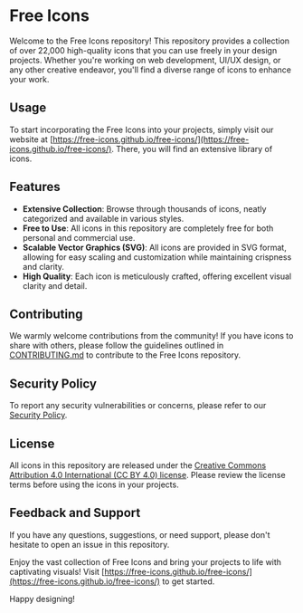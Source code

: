 # Free Icons

Welcome to the Free Icons repository! This repository provides a collection of over 22,000 high-quality icons that you can use freely in your design projects. Whether you're working on web development, UI/UX design, or any other creative endeavor, you'll find a diverse range of icons to enhance your work.

## Usage

To start incorporating the Free Icons into your projects, simply visit our website at [https://free-icons.github.io/free-icons/](https://free-icons.github.io/free-icons/). There, you will find an extensive library of icons.

## Features

- **Extensive Collection**: Browse through thousands of icons, neatly categorized and available in various styles.
- **Free to Use**: All icons in this repository are completely free for both personal and commercial use.
- **Scalable Vector Graphics (SVG)**: All icons are provided in SVG format, allowing for easy scaling and customization while maintaining crispness and clarity.
- **High Quality**: Each icon is meticulously crafted, offering excellent visual clarity and detail.

## Contributing

We warmly welcome contributions from the community! If you have icons to share with others, please follow the guidelines outlined in [CONTRIBUTING.md](CONTRIBUTING.md) to contribute to the Free Icons repository.

## Security Policy

To report any security vulnerabilities or concerns, please refer to our [Security Policy](SECURITY.md).

## License

All icons in this repository are released under the [Creative Commons Attribution 4.0 International (CC BY 4.0) license](LICENSE). Please review the license terms before using the icons in your projects.

## Feedback and Support

If you have any questions, suggestions, or need support, please don't hesitate to open an issue in this repository.

Enjoy the vast collection of Free Icons and bring your projects to life with captivating visuals! Visit [https://free-icons.github.io/free-icons/](https://free-icons.github.io/free-icons/) to get started.

Happy designing!
